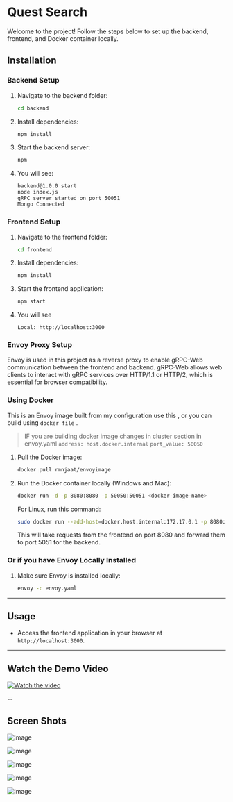 # Quest Search

Welcome to the project! Follow the steps below to set up the backend, frontend, and Docker container locally.

## Installation

### Backend Setup
1. Navigate to the backend folder:
   ```bash
   cd backend
   ```
2. Install dependencies:
   ```bash
   npm install
   ```
3. Start the backend server:
   ```bash
   npm 
   ```
4. You will see:
    ```
    backend@1.0.0 start
    node index.js
    gRPC server started on port 50051
    Mongo Connected
    ```

### Frontend Setup
1. Navigate to the frontend folder:
   ```bash
   cd frontend
   ```
2. Install dependencies:
   ```bash
   npm install
   ```
3. Start the frontend application:
   ```bash
   npm start
   ```
4. You will see
    ```
    Local: http://localhost:3000
    ```

### Envoy Proxy Setup

Envoy is used in this project as a reverse proxy to enable gRPC-Web communication between the frontend and backend. gRPC-Web allows web clients to interact with gRPC services over HTTP/1.1 or HTTP/2, which is essential for browser compatibility.

### Using Docker

This is an Envoy image built from my configuration use this , or you can build  using `docker file` .
 > IF you are building docker image changes in cluster section  in envoy.yaml
    `address: host.docker.internal`
    `port_value: 50050`

1. Pull the Docker image:
   ```bash
   docker pull rmnjaat/envoyimage
   ```
2. Run the Docker container locally (Windows and Mac):
   ```bash
   docker run -d -p 8080:8080 -p 50050:50051 <docker-image-name>
   ```
    For Linux, run this command:
    ```bash
    sudo docker run --add-host=docker.host.internal:172.17.0.1 -p 8080:8080 -p 50050:50051 envoy1
    ```
   This will take requests from the frontend on port 8080 and forward them to port 5051 for the backend.

### Or if you have Envoy Locally Installed
1. Make sure Envoy is installed locally:

  
                      
    ```bash
    envoy -c envoy.yaml
    ```

---

## Usage
- Access the frontend application in your browser at `http://localhost:3000`.

---



## Watch the Demo Video

[![Watch the video](https://img.youtube.com/vi/WhYviroDoU4/0.jpg)](https://www.youtube.com/watch?v=WhYviroDoU4)

--

## Screen Shots
![image](https://github.com/user-attachments/assets/aae9b3d9-0030-4025-9b2e-a1d2054a4225)

![image](https://github.com/user-attachments/assets/4aeb7b0b-cad6-4bd7-866f-557a91b30bc8)

![image](https://github.com/user-attachments/assets/2136ea26-68ce-465f-b2ce-669dec14ec1b)

![image](https://github.com/user-attachments/assets/c578c5ce-66ce-4715-89a0-2c041ecd1628)

![image](https://github.com/user-attachments/assets/13d79658-af32-4d85-bb10-b6d85763ef2c)



